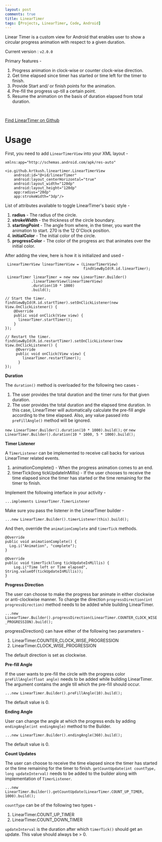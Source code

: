 ```yaml
---
layout: post
comments: true
title: LinearTimer
tags: [Projects, LinearTimer, Code, Android]
---
```


Linear Timer is a custom view for Android that enables user to show a circular progress animation with respect to a given duration.

Current version : `v2.0.0`

Primary features -

1. Progress animation in clock-wise or counter clock-wise direction.
2. Get time elapsed since timer has started or time left for the timer to finish.
3. Provide Start and/ or finish points for the animation.
4. Pre-fill the progress up-till a certain point.
5. Resume the animation on the basis of duration elapsed from total duration.

<br>

[Find LinearTimer on Github](https://github.com/krtkush/LinearTimer)

# Usage
First, you need to add `LinearTimerView` into your XML layout -

    xmlns:app="http://schemas.android.com/apk/res-auto"

    <io.github.krtkush.lineartimer.LinearTimerView
        android:id="@+id/linearTimer"
        android:layout_centerHorizontal="true"
        android:layout_width="120dp"
        android:layout_height="120dp"
        app:radius="20dp"
        app:strokeWidth="3dp"/>

List of attributes available to toggle LinearTimer's basic style -

1. **radius** - The radius of the circle.
2. **strokeWidth** - the thickness of the circle boundary.
3. **startingPoint** - The angle from where, in the timer, you want the animation to start. 270 is the 12 O'Clock position.
4. **initialColor** - The initial color of the circle.
5. **progressColor** - The color of the progress arc that animates over the initial color.


After adding the view, here is how it is initialized and used -

     LinearTimerView linearTimerView = (LinearTimerView)
                                        findViewById(R.id.linearTimer);

     LinearTimer linearTimer = new new LinearTimer.Builder()
                .linearTimerView(linearTimerView)
                .duration(10 * 1000)
                .build();

    // Start the timer.
    findViewById(R.id.startTimer).setOnClickListener(new View.OnClickListener() {
        @Override
        public void onClick(View view) {
          linearTimer.startTimer();
        }
    });

    // Restart the timer.
    findViewById(R.id.restartTimer).setOnClickListener(new View.OnClickListener() {
         @Override
         public void onClick(View view) {
            linearTimer.restartTimer();
          }
    });

**Duration**

The `duration()` method is overloaded for the following two cases -

1. The user provides the total duration and the timer runs for that given duration.
2. The user provides the total duration and the elapsed time duration. In this case, LinearTimer will automatically calculate the pre-fill angle according to the time elapsed. Also, any value passed into `preFillAngle()` method will be ignored.


`new LinearTimer.Builder().duration(10 * 1000).build();` or `new LinearTimer.Builder().duration(10 * 1000, 5 * 1000).build();`

**Timer Listener**

A `TimerListener` can be implemented to receive call backs for various LinearTimer related events.

1. animationComplete() - When the progress animation comes to an end.
2. timerTick(long tickUpdateInMillis) - If the user chooses to receive the time elapsed since the timer has started or the time remaining for the timer to finish.  

Implement the following interface in your activity -

`...implements LinearTimer.TimerListener`

Make sure you pass the listener in the LinearTimer builder -

`...new LinearTimer.Builder().timerListener(this).build();`

And then, override the `animationComplete` and `timerTick` methods.

    @Override
    public void animationComplete() {
      Log.i("Animation", "complete");
    }

    @Override
    public void timerTick(long tickUpdateInMillis) {
        Log.i("Time left or Time elapsed", String.valueOf(tickUpdateInMillis));
    }

**Progress Direction**

The user can choose to make the progress bar animate in either clockwise or anti-clockwise manner. To change the direction `progressDirection(int progressDirection)` method needs to be added while building LinearTimer.

`...new LinearTimer.Builder().progressDirection(LinearTimer.COUNTER_CLOCK_WISE_PROGRESSION).build();`

progressDirection() can have either of the following two parameters -

1. LinearTimer.COUNTER_CLOCK_WISE_PROGRESSION
2. LinearTimer.CLOCK_WISE_PROGRESSION


The default direction is set as clockwise.

**Pre-fill Angle**

If the user wants to pre-fill the circle with the progress color `preFillAngle(float angle)` needs to be added while building LinearTimer. The argument contains the angle till which the pre-fill should occur.

`...new LinearTimer.Builder().preFillAngle(10).build();`

The default value is 0.

**Ending Angle**

User can change the angle at which the progress ends by adding `endingAngle(int endingAngle)` method to the Builder.

`...new LinearTimer.Builder().endingAngle(360).build();`

The default value is 0.

**Count Updates**

The user can choose to receive the time elapsed since the timer has started or the time remaining for the timer to finish. `getCountUpdate(int countType, long updateInterval)` needs to be added to the builder along with implementation of `TimerListener`.

`...new LinearTimer.Builder().getCountUpdate(LinearTimer.COUNT_UP_TIMER, 1000).build();`

`countType` can be of the following two types -

1. LinearTimer.COUNT_UP_TIMER
2. LinearTimer.COUNT_DOWN_TIMER


`updateInterval` is the duration after which `timerTick()` should get an update. This value should always be > 0.
